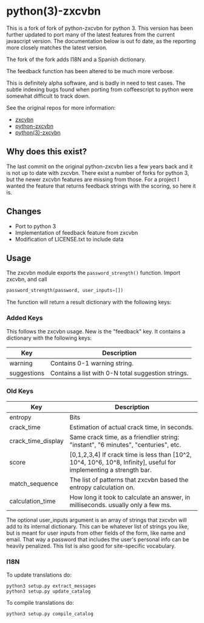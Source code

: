 # python(3)-zxcvbn
This is a fork of fork of python-zxcvbn for python 3. This version has been further updated to port many of the latest features from the current javascript version. The documentation below is out fo date, as the reporting more closely matches the latest version.

The fork of the fork adds I18N and a Spanish dictionary.

The feedback function has been altered to be much more verbose.

This is definitely alpha software, and is badly in need to test cases. The subtle indexing bugs found when porting from coffeescript to python were somewhat difficult to track down. 

See the original repos for more information:
* [zxcvbn](https://github.com/dropbox/zxcvbn)
* [python-zxcvbn](https://github.com/dropbox/python-zxcvbn)
* [python(3)-zxcvbn](https://github.com/sans-serif/python-zxcvbn)

## Why does this exist?
The last commit on the original python-zxcvbn lies a few years back and it is not up to date with zxcvbn.
There exist a number of forks for python 3, but the newer zxcvbn features are missing from those.
For a project I wanted the feature that returns feedback strings with the scoring, so here it is.

## Changes
* Port to python 3
* Implementation of feedback feature from zxcvbn
* Modification of LICENSE.txt to include data

## Usage
The zxcvbn module exports the `password_strength()` function. 
Import zxcvbn, and call 
```python
password_strength(password, user_inputs=[])
```
The function will return a
result dictionary with the following keys:

### Added Keys
This follows the zxcvbn usage.
New is the "feedback" key. It contains a dictionary with the following keys:

Key | Description
------------ | -------------
warning | Contains 0-1 warning string. 
suggestions | Contains a list with 0-N total suggestion strings.

### Old Keys
Key | Description
------------ | -------------
entropy | Bits
crack_time | Estimation of actual crack time, in seconds.
crack_time_display | Same crack time, as a friendlier string: "instant", "6 minutes", "centuries", etc.
score | [0,1,2,3,4] If crack time is less than [10^2, 10^4, 10^6, 10^8, Infinity], useful for implementing a strength bar.
match_sequence | The list of patterns that zxcvbn based the entropy calculation on.
calculation_time | How long it took to calculate an answer, in milliseconds. usually only a few ms.

The optional user_inputs argument is an array of strings that zxcvbn
will add to its internal dictionary. This can be whatever list of
strings you like, but is meant for user inputs from other fields of the
form, like name and email. That way a password that includes the user's
personal info can be heavily penalized. This list is also good for
site-specific vocabulary.

### I18N

To update translations do:

	python3 setup.py extract_messages
	python3 setup.py update_catalog

To compile translations do:

	python3 setup.py compile_catalog
